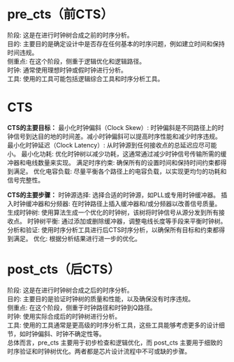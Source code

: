 # pre_cts（前CTS）
阶段: 这是在进行时钟树合成之前的时序分析。  
目的: 主要目的是确定设计中是否存在任何基本的时序问题，例如建立时间和保持时间违规。  
侧重点: 在这个阶段，侧重于逻辑优化和逻辑路径。  
时钟: 通常使用理想时钟或假时钟进行分析。  
工具: 使用的工具可能包括逻辑综合工具和时序分析工具。
# CTS
**CTS的主要目标：**
最小化时钟偏斜（Clock Skew）: 时钟偏斜是不同路径上的时钟信号到达目的地的时间差。减小时钟偏斜可以提高时序性能和减少时序违规。
最小化时钟延迟（Clock Latency）: 从时钟源到任何接收点的总延迟应尽可能小。
最小化功耗: 优化时钟树以减少功耗，这通常通过减少时钟信号传输所需的缓冲器和电线数量来实现。
满足时序约束: 确保所有的设置时间和保持时间约束都得到满足。
优化电容负载: 尽量平衡各个路径上的电容负载，以实现更均匀的功耗和信号完整性。

**CTS的主要步骤：**
时钟源选择: 选择合适的时钟源，如PLL或专用时钟缓冲器。
插入时钟缓冲器和分频器: 在时钟路径上插入缓冲器和/或分频器以改善信号质量。
生成时钟树: 使用算法生成一个优化的时钟树，该树将时钟信号从源分发到所有接收点。
时钟树平衡: 通过添加或删除缓冲器，调整电线长度等手段来平衡时钟树。
分析和验证: 使用时序分析工具进行后CTS时序分析，以确保所有目标和约束都得到满足。
优化: 根据分析结果进行进一步的优化。

# post_cts（后CTS）
阶段: 这是在进行时钟树合成之后的时序分析。  
目的: 主要目的是验证时钟树的质量和性能，以及确保没有时序违规。  
侧重点: 在这个阶段，侧重于时钟路径和时钟到Q路径。  
时钟: 使用实际合成后的时钟树进行分析。  
工具: 使用的工具通常是更高级的时序分析工具，这些工具能够考虑更多的设计细节，如时钟偏斜、时钟不确定性等。  
总体而言，pre_cts 主要用于初步检查和逻辑优化，而 post_cts 主要用于细致的时序验证和时钟树优化。两者都是芯片设计流程中不可或缺的步骤。  
